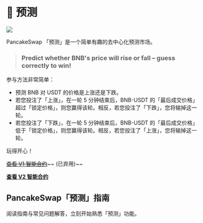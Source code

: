 # 🔮 预测

![](https://gblobscdn.gitbook.com/assets%2F-MHREX7DHcljbY5IkjgJ%2Fsync%2F3ab3800a435b1c3c4f239e95cebbc5547ba8a900.png?alt=media)

PancakeSwap 「预测」是一个简单有趣的去中心化预测市场。

> ### Predict whether BNB's price will rise or fall – guess correctly to win! <a href="predict-whether-bnbs-price-will-rise-or-fall-guess-correctly-to-win" id="predict-whether-bnbs-price-will-rise-or-fall-guess-correctly-to-win"></a>

参与方法非常简单：

* 预测 BNB 对 USDT 的价格是上涨还是下跌。
* 若您投注了「上涨」，在一轮 5 分钟结束后，BNB-USDT 的「最后成交价格」超过「锁定价格」，则您赢得该轮。相反，若您投注了「下跌」，您将输掉这一轮。
* 若您投注了「下跌」，在一轮 5 分钟结束后，BNB-USDT 的「最后成交价格」低于「锁定价格」，则您赢得该轮。相反，若您投注了「上涨」，您将输掉这一轮。

玩得开心！

~~​~~[~~查看 V1 智能合约~~](https://bscscan.com/address/0x516ffd7D1e0Ca40b1879935B2De87cb20Fc1124b)~~ (已弃用)~~

​[**查看 V2 智能合约**](https://bscscan.com/address/0x18b2a687610328590bc8f2e5fedde3b582a49cda)

## PancakeSwap「预测」指南

阅读指南与常见问题解答，立刻开始熟悉「预测」功能。
